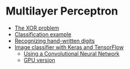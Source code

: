 # Multilayer Perceptron

* [The XOR problem](XOR.ipynb)
* [Classification example](Classification.ipynb)
* [Recognizing hand-written digits](Digits.ipynb)
* [Image classifier with Keras and TensorFlow](https://github.com/RobInLabUJI/MultilayerPerceptron/blob/main/Image_Classifier_Keras_TF.ipynb)
   - [Using a Convolutional Neural Network](https://github.com/RobInLabUJI/MultilayerPerceptron/blob/main/Image_Classifier_Keras_TF_CNN.ipynb)
   - [GPU version](https://github.com/RobInLabUJI/MultilayerPerceptron/blob/main/Image_Classifier_Keras_TF_CNN_GPU.ipynb)
<!--
* [German Traffic Sign Recognition Benchmark](mlp_gtsrb.ipynb)
-->
